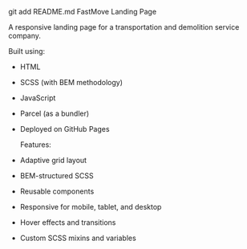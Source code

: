 git add README.md FastMove Landing Page

A responsive landing page for a transportation and demolition service company.

Built using:
- HTML
- SCSS (with BEM methodology)
- JavaScript
- Parcel (as a bundler)
- Deployed on GitHub Pages

  Features:

- Adaptive grid layout
- BEM-structured SCSS
- Reusable components
- Responsive for mobile, tablet, and desktop
- Hover effects and transitions
- Custom SCSS mixins and variables